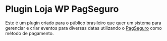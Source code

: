 # Plugin Loja WP PagSeguro

Este é um plugin criado para o público brasileiro que quer um sistema para gerenciar e criar eventos para diversas datas utilizando o [PagSeguro](https://pagseguro.uol.com.br) como método de pagamento.
